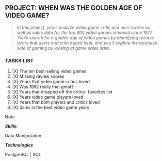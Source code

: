 ## PROJECT: WHEN WAS THE GOLDEN AGE OF VIDEO GAME?
>_In this project, you'll analyze video game critic and user scores as well as sales data for the top 400 video games released since 1977. You'll search for a golden age of video games by identifying release years that users and critics liked best, and you'll explore the business side of gaming by looking at game sales data_.
### TASKS LIST
1. [X] The ten best-selling video games
2. [X] Missing review scores
3. [X] Years that video game critics loved
4. [X] Was 1982 really that great?
5. [X] Years that dropped off the critics' favorites list
6. [X] Years video game players loved
7. [X] Years that both players and critics loved
8. [X] Sales in the best video game years

>[!NOTE]
>**_Skills:_**
>
>Data Manipulation
>
>**_Technologies_**
>
>PostgreSQL | SQL
